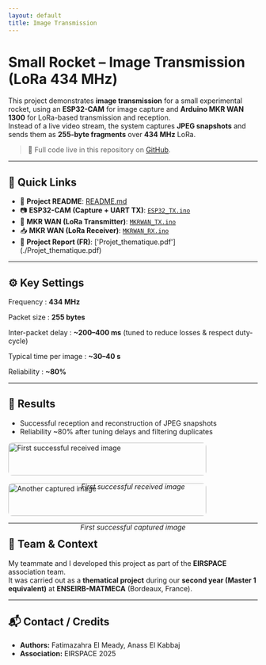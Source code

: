 ```yaml
---
layout: default
title: Image Transmission
---
```


# Small Rocket – Image Transmission (LoRa 434 MHz)

This project demonstrates **image transmission** for a small experimental rocket, using an **ESP32-CAM** for image capture and **Arduino MKR WAN 1300** for LoRa-based transmission and reception.  
Instead of a live video stream, the system captures **JPEG snapshots** and sends them as **255-byte fragments** over **434 MHz** LoRa.

> 🔗 Full code live in this repository on [GitHub](https://github.com/fizera-gi/TX_RX_esp32CAM_MKRWAN).

---

## 🚀 Quick Links
- 📄 **Project README**: [README.md](./README.md)  
- 📷 **ESP32-CAM (Capture + UART TX)**: [`ESP32_TX.ino`](./ESP32_TX.ino)  
- 📡 **MKR WAN (LoRa Transmitter)**: [`MKRWAN_TX.ino`](./MKRWAN_TX.ino)  
- 📥 **MKR WAN (LoRa Receiver)**: [`MKRWAN_RX.ino`](./MKRWAN_RX.ino)  
- 🧾 **Project Report (FR)**: ['Projet_thematique.pdf'] (./Projet_thematique.pdf)

---

## ⚙️ Key Settings


Frequency            :   **434 MHz** 

Packet size          :  **255 bytes** 

Inter-packet delay   :  **~200–400 ms** (tuned to reduce losses & respect duty-cycle) 

Typical time per image : **~30–40 s** 

Reliability            : **~80%** 

---

## 📸 Results

- Successful reception and reconstruction of JPEG snapshots  
- Reliability ~80% after tuning delays and filtering duplicates  

<div style="display:flex; gap:16px; flex-wrap:wrap;">
  <div style="flex:1; min-width:280px;">
    <img src="{{ '/assets/first_successful_pic.jpg' | relative_url }}" alt="First successful received image" style="width:100%; max-width:400px; border-radius:8px;">
    <p align="center"><em>First successful received image</em></p>
  </div>
  <div style="flex:1; min-width:280px;">
    <img src="{{ '/assets/photo_receiverd1.jpg' | relative_url }}" alt="Another captured image" style="width:100%; max-width:400px; border-radius:8px;">
    <p align="center"><em>First successful captured image</em></p>
  </div>
</div>

---

## 👥 Team & Context
My teammate and I developed this project as part of the **EIRSPACE** association team.  
It was carried out as a **thematical project** during our **second year (Master 1 equivalent)** at **ENSEIRB-MATMECA** (Bordeaux, France).

---

## 📬 Contact / Credits
- **Authors:** Fatimazahra El Meady, Anass El Kabbaj  
- **Association:** EIRSPACE 2025
